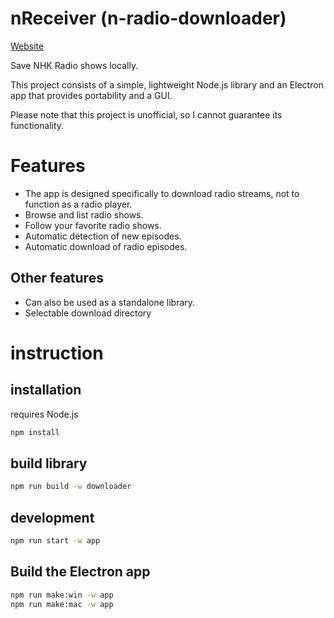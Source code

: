 # nReceiver (n-radio-downloader)

[Website](https://n-receiver.itod.dev/)

Save NHK Radio shows locally.

This project consists of a simple, lightweight Node.js library and an Electron app that provides portability and a GUI.

Please note that this project is unofficial, so I cannot guarantee its functionality.

# Features

- The app is designed specifically to download radio streams, not to function as a radio player.
- Browse and list radio shows.
- Follow your favorite radio shows.
- Automatic detection of new episodes.
- Automatic download of radio episodes.

## Other features

- Can also be used as a standalone library.
- Selectable download directory

# instruction

## installation

requires Node.js

```bash
npm install
```

## build library

```bash
npm run build -w downloader
```

## development

```bash
npm run start -w app
```

## Build the Electron app

```bash
npm run make:win -w app
npm run make:mac -w app
```


